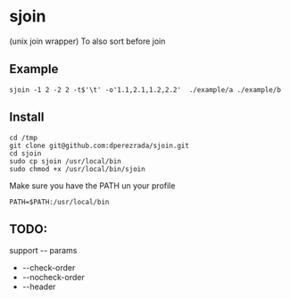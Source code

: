 # sjoin
(unix join wrapper) To also sort before join

## Example
	sjoin -1 2 -2 2 -t$'\t' -o'1.1,2.1,1.2,2.2'  ./example/a ./example/b

## Install
	cd /tmp
	git clone git@github.com:dperezrada/sjoin.git
	cd sjoin
	sudo cp sjoin /usr/local/bin
	sudo chmod +x /usr/local/bin/sjoin

Make sure you have the PATH un your profile

	PATH=$PATH:/usr/local/bin

## TODO:
support -- params

* --check-order
* --nocheck-order
* --header
